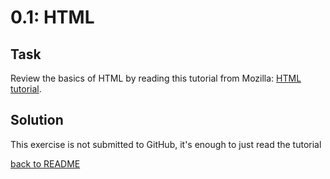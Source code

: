 # 0.1: HTML

## Task

Review the basics of HTML by reading this tutorial from Mozilla: [HTML tutorial](https://developer.mozilla.org/en-US/docs/Learn/Getting_started_with_the_web/HTML_basics). 

## Solution

This exercise is not submitted to GitHub, it's enough to just read the tutorial

[back to README](../README.md)